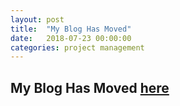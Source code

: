 ```yaml
---
layout: post
title:  "My Blog Has Moved"
date:   2018-07-23 00:00:00
categories: project management
---
```


My Blog Has Moved [here](http://www.abatutin.net/)
------------

